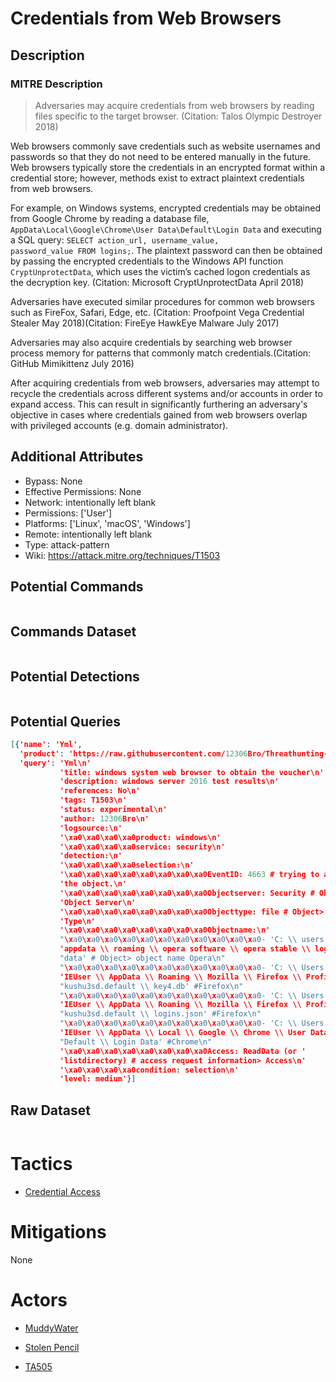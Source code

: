 
# Credentials from Web Browsers

## Description

### MITRE Description

> Adversaries may acquire credentials from web browsers by reading files specific to the target browser.  (Citation: Talos Olympic Destroyer 2018) 

Web browsers commonly save credentials such as website usernames and passwords so that they do not need to be entered manually in the future. Web browsers typically store the credentials in an encrypted format within a credential store; however, methods exist to extract plaintext credentials from web browsers.

For example, on Windows systems, encrypted credentials may be obtained from Google Chrome by reading a database file, <code>AppData\Local\Google\Chrome\User Data\Default\Login Data</code> and executing a SQL query: <code>SELECT action_url, username_value, password_value FROM logins;</code>. The plaintext password can then be obtained by passing the encrypted credentials to the Windows API function <code>CryptUnprotectData</code>, which uses the victim’s cached logon credentials as the decryption key. (Citation: Microsoft CryptUnprotectData ‎April 2018)
 
Adversaries have executed similar procedures for common web browsers such as FireFox, Safari, Edge, etc. (Citation: Proofpoint Vega Credential Stealer May 2018)(Citation: FireEye HawkEye Malware July 2017)

Adversaries may also acquire credentials by searching web browser process memory for patterns that commonly match credentials.(Citation: GitHub Mimikittenz July 2016)

After acquiring credentials from web browsers, adversaries may attempt to recycle the credentials across different systems and/or accounts in order to expand access. This can result in significantly furthering an adversary's objective in cases where credentials gained from web browsers overlap with privileged accounts (e.g. domain administrator).

## Additional Attributes

* Bypass: None
* Effective Permissions: None
* Network: intentionally left blank
* Permissions: ['User']
* Platforms: ['Linux', 'macOS', 'Windows']
* Remote: intentionally left blank
* Type: attack-pattern
* Wiki: https://attack.mitre.org/techniques/T1503

## Potential Commands

```

```

## Commands Dataset

```

```

## Potential Detections

```json

```

## Potential Queries

```json
[{'name': 'Yml',
  'product': 'https://raw.githubusercontent.com/12306Bro/Threathunting-book/master/{}',
  'query': 'Yml\n'
           'title: windows system web browser to obtain the voucher\n'
           'description: windows server 2016 test results\n'
           'references: No\n'
           'tags: T1503\n'
           'status: experimental\n'
           'author: 12306Bro\n'
           'logsource:\n'
           '\xa0\xa0\xa0\xa0product: windows\n'
           '\xa0\xa0\xa0\xa0service: security\n'
           'detection:\n'
           '\xa0\xa0\xa0\xa0selection:\n'
           '\xa0\xa0\xa0\xa0\xa0\xa0\xa0\xa0EventID: 4663 # trying to access '
           'the object.\n'
           '\xa0\xa0\xa0\xa0\xa0\xa0\xa0\xa0Objectserver: Security # Object> '
           'Object Server\n'
           '\xa0\xa0\xa0\xa0\xa0\xa0\xa0\xa0Objecttype: file # Object> Object '
           'Type\n'
           '\xa0\xa0\xa0\xa0\xa0\xa0\xa0\xa0Objectname:\n'
           "\xa0\xa0\xa0\xa0\xa0\xa0\xa0\xa0\xa0\xa0\xa0- 'C: \\ users \\ * \\ "
           'appdata \\ roaming \\ opera software \\ opera stable \\ login '
           "data' # Object> object name Opera\n"
           "\xa0\xa0\xa0\xa0\xa0\xa0\xa0\xa0\xa0\xa0\xa0- 'C: \\ Users \\ "
           'IEUser \\ AppData \\ Roaming \\ Mozilla \\ Firefox \\ Profiles \\ '
           "kushu3sd.default \\ key4.db' #Firefox\n"
           "\xa0\xa0\xa0\xa0\xa0\xa0\xa0\xa0\xa0\xa0\xa0- 'C: \\ Users \\ "
           'IEUser \\ AppData \\ Roaming \\ Mozilla \\ Firefox \\ Profiles \\ '
           "kushu3sd.default \\ logins.json' #Firefox\n"
           "\xa0\xa0\xa0\xa0\xa0\xa0\xa0\xa0\xa0\xa0\xa0- 'C: \\ Users \\ "
           'IEUser \\ AppData \\ Local \\ Google \\ Chrome \\ User Data \\ '
           "Default \\ Login Data' #Chrome\n"
           '\xa0\xa0\xa0\xa0\xa0\xa0\xa0\xa0Access: ReadData (or '
           'listdirectory) # access request information> Access\n'
           '\xa0\xa0\xa0\xa0condition: selection\n'
           'level: medium'}]
```

## Raw Dataset

```json

```

# Tactics


* [Credential Access](../tactics/Credential-Access.md)


# Mitigations

None

# Actors


* [MuddyWater](../actors/MuddyWater.md)

* [Stolen Pencil](../actors/Stolen-Pencil.md)
    
* [TA505](../actors/TA505.md)
    
